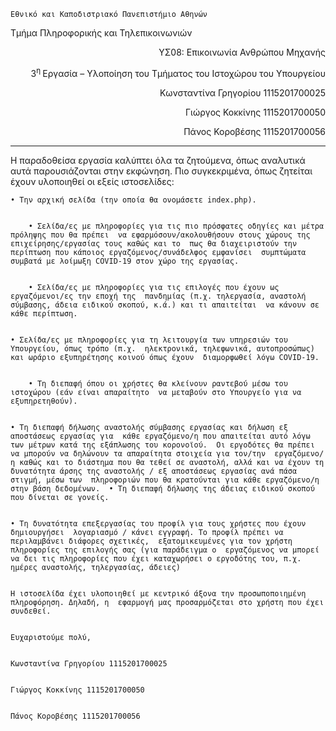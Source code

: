 <!-----
NEW: Check the "Suppress top comment" option to remove this info from the output.

Conversion time: 0.369 seconds.


Using this Markdown file:

1. Paste this output into your source file.
2. See the notes and action items below regarding this conversion run.
3. Check the rendered output (headings, lists, code blocks, tables) for proper
   formatting and use a linkchecker before you publish this page.

Conversion notes:

* Docs to Markdown version 1.0β29
* Sun Mar 14 2021 05:15:42 GMT-0700 (PDT)
* Source doc: ReadMe
----->



    Εθνικό και Καποδιστριακό Πανεπιστήμιο Αθηνών 

Τμήμα Πληροφορικής και Τηλεπικοινωνιών 

<p style="text-align: right">
ΥΣ08: Επικοινωνία Ανθρώπου Μηχανής </p>


<p style="text-align: right">
3<sup>η </sup>Εργασία – Υλοποίηση του Τμήματος του Ιστοχώρου του Υπουργείου </p>


<p style="text-align: right">
Κωνσταντίνα Γρηγορίου 1115201700025 </p>


<p style="text-align: right">
Γιώργος Κοκκίνης 1115201700050 </p>


<p style="text-align: right">
Πάνος Κοροβέσης 1115201700056 </p>


<p style="text-align: right">

<hr></p>


Η παραδοθείσα εργασία καλύπτει όλα τα ζητούμενα, όπως αναλυτικά αυτά παρουσιάζονται στην  εκφώνηση. Πιο συγκεκριμένα, όπως ζητείται έχουν υλοποιηθεί οι εξείς ιστοσελίδες: 


    • Την αρχική σελίδα (την οποία θα ονομάσετε index.php).  


        • Σελίδα/ες με πληροφορίες για τις πιο πρόσφατες οδηγίες και μέτρα πρόληψης που θα πρέπει  να εφαρμόσουν/ακολουθήσουν στους χώρους της επιχείρησης/εργασίας τους καθώς και το  πως θα διαχειριστούν την περίπτωση που κάποιος εργαζόμενος/συνάδελφος εμφανίσει  συμπτώματα συμβατά με λοίμωξη COVID-19 στον χώρο της εργασίας.  


        • Σελίδα/ες με πληροφορίες για τις επιλογές που έχουν ως εργαζόμενοι/ες την εποχή της  πανδημίας (π.χ. τηλεργασία, αναστολή σύμβασης, άδεια ειδικού σκοπού, κ.ά.) και τι απαιτείται  να κάνουν σε κάθε περίπτωση.  


    • Σελίδα/ες με πληροφορίες για τη λειτουργία των υπηρεσιών του Υπουργείου, όπως τρόπο (π.χ.  ηλεκτρονικά, τηλεφωνικά, αυτοπροσώπως) και ωράριο εξυπηρέτησης κοινού όπως έχουν  διαμορφωθεί λόγω COVID-19.  


        • Τη διεπαφή όπου οι χρήστες θα κλείνουν ραντεβού μέσω του ιστοχώρου (εάν είναι απαραίτητο  να μεταβούν στο Υπουργείο για να εξυπηρετηθούν).  


    • Τη διεπαφή δήλωσης αναστολής σύμβασης εργασίας και δήλωση εξ αποστάσεως εργασίας για  κάθε εργαζόμενο/η που απαιτείται αυτό λόγω των μέτρων κατά της εξάπλωσης του κορονοϊού.  Οι εργοδότες θα πρέπει να μπορούν να δηλώνουν τα απαραίτητα στοιχεία για τον/την  εργαζόμενο/η καθώς και το διάστημα που θα τεθεί σε αναστολή, αλλά και να έχουν τη  δυνατότητα άρσης της αναστολής / εξ αποστάσεως εργασίας ανά πάσα στιγμή, μέσω των  πληροφοριών που θα κρατούνται για κάθε εργαζόμενο/η στην βάση δεδομένων.  • Τη διεπαφή δήλωσης της άδειας ειδικού σκοπού που δίνεται σε γονείς. 


    • Τη δυνατότητα επεξεργασίας του προφίλ για τους χρήστες που έχουν δημιουργήσει  λογαριασμό / κάνει εγγραφή. Το προφίλ πρέπει να περιλαμβάνει διάφορες σχετικές,  εξατομικευμένες για τον χρήστη πληροφορίες της επιλογής σας (για παράδειγμα ο  εργαζόμενος να μπορεί να δει τις πληροφορίες που έχει καταχωρήσει ο εργοδότης του, π.χ.  ημέρες αναστολής, τηλεργασίας, άδειες) 


    Η ιστοσελίδα έχει υλοποιηθεί με κεντρικό άξονα την προσωποποιημένη πληροφόρηση. Δηλαδή, η  εφαρμογή μας προσαρμόζεται στο χρήστη που έχει συνδεθεί.


    Ευχαριστούμε πολύ, 


    Κωνσταντίνα Γρηγορίου 1115201700025 


    Γιώργος Κοκκίνης 1115201700050 


    Πάνος Κοροβέσης 1115201700056
